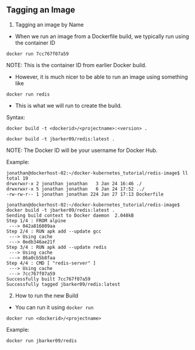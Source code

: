 ## Tagging an Image

1. Tagging an image by Name

- When we run an image from a Dockerfile build, we typically run using the container ID

```
docker run 7cc767f07a59
```

NOTE: This is the container ID from earlier Docker build.

- However, it is much nicer to be able to run an image using something like

```
docker run redis
```

- This is what we will run to create the build. 

Syntax:

```
docker build -t <dockerid>/<projectname>:<version> .
```

```
docker build -t jbarker09/redis:latest .
```

NOTE: The Docker ID will be your username for Docker Hub. 

Example:

```
jonathan@dockerhost-02:~/docker-kubernetes_tutorial/redis-image$ ll
total 19
drwxrwxr-x 2 jonathan jonathan   3 Jan 24 16:46 ./
drwxrwxr-x 5 jonathan jonathan   6 Jan 24 17:52 ../
-rw-rw-r-- 1 jonathan jonathan 224 Jan 27 17:13 Dockerfile

jonathan@dockerhost-02:~/docker-kubernetes_tutorial/redis-image$ docker build -t jbarker09/redis:latest .
Sending build context to Docker daemon  2.048kB
Step 1/4 : FROM alpine
 ---> 042a816809aa
Step 2/4 : RUN apk add --update gcc
 ---> Using cache
 ---> 0edb346ae21f
Step 3/4 : RUN apk add --update redis
 ---> Using cache
 ---> 86a0cb5b8faa
Step 4/4 : CMD [ "redis-server" ]
 ---> Using cache
 ---> 7cc767f07a59
Successfully built 7cc767f07a59
Successfully tagged jbarker09/redis:latest
```

2. How to run the new Build

- You can run it using `docker run`

```
docker run <dockerid>/<projectname>
```

Example:

```
docker run jbarker09/redis
```
